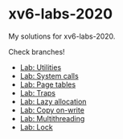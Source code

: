 # xv6-labs-2020

My solutions for xv6-labs-2020.

Check branches!

- [Lab: Utilities](https://github.com/preccrep/xv6-labs-2020/tree/util)
- [Lab: System calls](https://github.com/preccrep/xv6-labs-2020/tree/syscall)
- [Lab: Page tables](https://github.com/preccrep/xv6-labs-2020/tree/pgtbl)
- [Lab: Traps](https://github.com/preccrep/xv6-labs-2020/tree/traps)
- [Lab: Lazy allocation](https://github.com/preccrep/xv6-labs-2020/tree/lazy)
- [Lab: Copy on-write](https://github.com/preccrep/xv6-labs-2020/tree/cow)
- [Lab: Multithreading](https://github.com/preccrep/xv6-labs-2020/tree/thread)
- [Lab: Lock](https://github.com/preccrep/xv6-labs-2020/tree/lock)
<!-- - [Lab: File system]()
- [Lab: mmap]() -->
